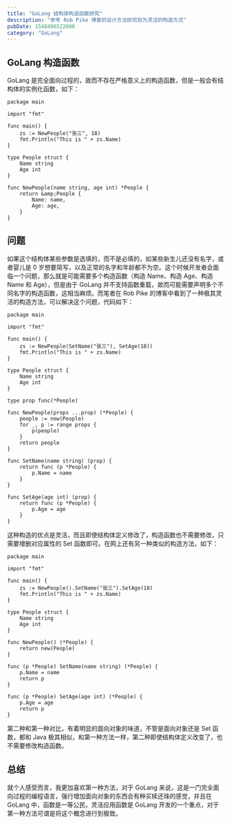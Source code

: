 ```yaml
---
title: "GoLang 结构体构造函数研究"
description: "参考 Rob Pike 博客的设计方法研究较为灵活的构造方式"
pubDate: 1548406522000
category: "GoLang"
---
```


## GoLang 构造函数

GoLang 是完全面向过程的，故而不存在严格意义上的构造函数，但是一般会有结构体的实例化函数，如下：

```
package main

import "fmt"

func main() {
    zs := NewPeople("张三", 18)
    fmt.Println("This is " + zs.Name)
}

type People struct {
    Name string
    Age int
}

func NewPeople(name string, age int) *People {
    return &amp;People {
        Name: name,
        Age: age,
    }
}
```

## 问题

如果这个结构体某些参数是选填的，而不是必填的，如某些新生儿还没有名字，或者婴儿是 0 岁想要简写，以及正常的名字和年龄都不为空。这个时候开发者会面临一个问题，那么就是可能需要多个构造函数（构造 Name、构造 Age、构造 Name 和 Age），但是由于 GoLang 并不支持函数重载，故而可能需要声明多个不同名字的构造函数，这相当麻烦。而笔者在 Rob Pike 的博客中看到了一种极其灵活的构造方法，可以解决这个问题，代码如下：

```
package main

import "fmt"

func main() {
    zs := NewPeople(SetName("张三"), SetAge(18))
    fmt.Println("This is " + zs.Name)
}

type People struct {
    Name string
    Age int
}

type prop func(*People)

func NewPeople(props ...prop) (*People) {
    people := new(People)
    for _, p := range props {
        p(people)
    }
    return people
}

func SetName(name string) (prop) {
    return func (p *People) {
        p.Name = name
    }
}

func SetAge(age int) (prop) {
    return func (p *People) {
        p.Age = age
    }
}
```

这种构造的优点是灵活，而且即使结构体定义修改了，构造函数也不需要修改，只需要增删对应属性的 Set 函数即可。在网上还有另一种类似的构造方法，如下：

```
package main

import "fmt"

func main() {
    zs := NewPeople().SetName("张三").SetAge(18)
    fmt.Println("This is " + zs.Name)
}

type People struct {
    Name string
    Age int
}

func NewPeople() (*People) {
    return new(People)
}

func (p *People) SetName(name string) (*People) {
    p.Name = name
    return p
}

func (p *People) SetAge(age int) (*People) {
    p.Age = age
    return p
}
```

第二种和第一种对比，有着明显的面向对象的味道，不管是面向对象还是 Set 函数，都和 Java 极其相似，和第一种方法一样，第二种即使结构体定义改变了，也不需要修改构造函数。

## 总结

就个人感受而言，我更加喜欢第一种方法，对于 GoLang 来说，这是一门完全面向过程的编程语言，强行增加面向对象的东西会有种买椟还珠的感觉，并且在 GoLang 中，函数是一等公民，灵活应用函数是 GoLang 开发的一个重点，对于第一种方法可谓是将这个概念进行到极致。
